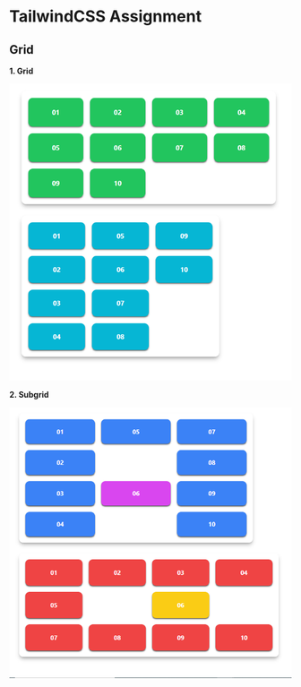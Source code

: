 # TailwindCSS Assignment

## Grid

**1. Grid**

![image](./grid%20img/grid.png)

**2. Subgrid**

![image](./grid%20img/subgrid.png)

